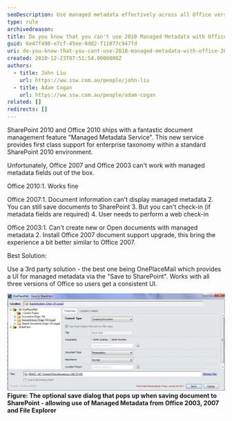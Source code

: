 ```yaml
---
seoDescription: Use managed metadata effectively across all Office versions with OnePlaceMail's UI, compatible with Office 2003, 2007 and File Explorer.
type: rule
archivedreason:
title: Do you know that you can't use 2010 Managed Metadata with Office 2007 out of the box?
guid: 6e47f490-e7cf-45ee-8dd2-f11077c947fd
uri: do-you-know-that-you-cant-use-2010-managed-metadata-with-office-2007-out-of-the-box
created: 2010-12-23T07:51:54.0000000Z
authors:
  - title: John Liu
    url: https://ww.ssw.com.au/people/john-liu
  - title: Adam Cogan
    url: https://ww.ssw.com.au/people/adam-cogan
related: []
redirects: []
---
```


SharePoint 2010 and Office 2010 ships with a fantastic document management feature "Managed Metadata Service". This new service provides first class support for enterprise taxonomy within a standard SharePoint 2010 environment.

Unfortunately, Office 2007 and Office 2003 can't work with managed metadata fields out of the box.

<!--endintro-->

Office 2010:1. Works fine

Office 2007:1. Document information can't display managed metadata 2. You can still save documents to SharePoint 3. But you can't check-in (if metadata fields are required) 4. User needs to perform a web check-in

Office 2003:1. Can't create new or Open documents with managed metadata 2. Install Office 2007 document support upgrade, this bring the experience a bit better similar to Office 2007.

Best Solution:

Use a 3rd party solution - the best one being OnePlaceMail which provides a UI for managed metadata via the "Save to SharePoint". Works with all three versions of Office so users get a consistent UI.

![](OnePlaceMail.jpg)
**Figure: The optional save dialog that pops up when saving document to SharePoint - allowing use of Managed Metadata from Office 2003, 2007 and File Explorer**
